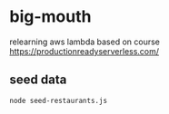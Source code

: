 # big-mouth

relearning aws lambda based on course https://productionreadyserverless.com/

## seed data

```bash
node seed-restaurants.js
```
